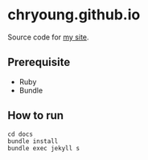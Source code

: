 # chryoung.github.io

Source code for [my site](https://chryoung.github.io/).

## Prerequisite

- Ruby
- Bundle

## How to run

```
cd docs
bundle install
bundle exec jekyll s
```
